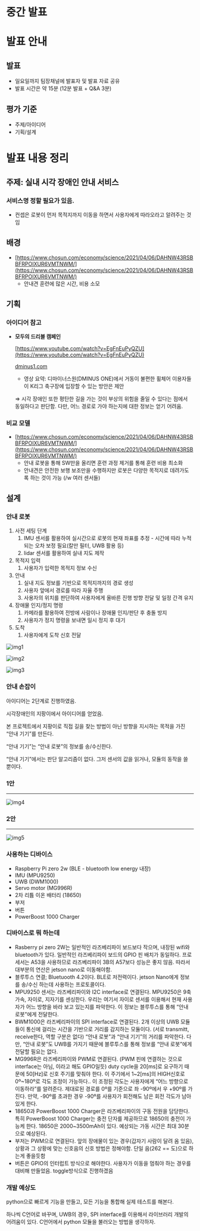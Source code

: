 # 중간 발표

# 발표 안내

## 발표

- 일요일까지 팀장채널에 발표자 및 발표 자료 공유
- 발표 시간은 약 15분 (12분 발표 + Q&A 3분)

## 평가 기준

- 주제/아이디어
- 기획/설계

# 발표 내용 정리

## 주제: 실내 시각 장애인 안내 서비스

### 서비스명 정할 필요가 있음.

- 컨셉은 로봇이 먼저 목적지까지 이동을 하면서 사용자에게 따라오라고 알려주는 것임

## 배경

- [https://www.chosun.com/economy/science/2021/04/06/DAHNW43RSBBFRPOIXUR6VMTNWM/](https://www.chosun.com/economy/science/2021/04/06/DAHNW43RSBBFRPOIXUR6VMTNWM/)
    - 안내견 훈련에 많은 시간, 비용 소모

## 기획

### 아이디어 참고

- **모두의 드리블 캠페인**
    
    [https://www.youtube.com/watch?v=EgFnEuPyQZU](https://www.youtube.com/watch?v=EgFnEuPyQZU)
    
    [dminus1.com](http://dminus1.com/work/모두의-드리블-캠페인/)
    
    - 영상 요약: 디마이너스원(DMINUS ONE)에서 거동이 불편한 휠체어 이용자들이 K리그 축구장에 입장할 수 있는 방안은 제안
    
    ⇒ 시각 장애인 또한 평탄한 길을 가는 것이 부상의 위험을 줄일 수 있다는 점에서 동일하다고 판단함. 다만, 어느 경로로 가야 하는지에 대한 정보는 얻기 어려움.
    

### 비교 모델

- [https://www.chosun.com/economy/science/2021/04/06/DAHNW43RSBBFRPOIXUR6VMTNWM/](https://www.chosun.com/economy/science/2021/04/06/DAHNW43RSBBFRPOIXUR6VMTNWM/)
    - 안내 로봇을 통해 SW만을 올리면 훈련 과정 제거를 통해 훈련 비용 최소화
    - 안내견은 안전한 보행 보조만을 수행하지만 로봇은 다양한 목적지로 데려가도록 하는 것이 가능 (/w 여러 센서들)

## 설계

### 안내 로봇

1. 사전 세팅 단계
    1. IMU 센서를 활용하여 실시간으로 로봇의 현재 좌표를 추정 - 시간에 따라 누적되는 오차 보정 필요(칼만 필터, UWB 활용 등)
    2. lidar 센서를 활용하여 실내 지도 제작
2. 목적지 입력
    1. 사용자가 입력한 목적지 정보 수신
3. 안내
    1. 실내 지도 정보를 기반으로 목적지까지의 경로 생성
    2. 사용자 앞에서 경로를 따라 자율 주행
    3. 사용자의 위치를 판단하여 사용자에게 올바른 진행 방향 전달 및 일정 간격 유지
4. 장애물 인지/정지 명령
    1. 카메라를 활용하여 전방에 사람이나 장애물 인지/판단 후 충돌 방지
    2. 사용자가 정지 명령을 보내면 일시 정지 후 대기
5. 도착
    1. 사용자에게 도착 신호 전달

![img1](./src/img1.png)

![img2](./src/img2.png)

![img3](./src/img3.png)

### 안내 손잡이

아이디어는 2단계로 진행하였음.

시각장애인의 지팡이에서 아이디어를 얻었음.

본 프로젝트에서 지팡이로 직접 길을 찾는 방법이 아닌 방향을 지시하는 목적을 가진 “안내 기기”를 만든다.

“안내 기기”는 “안내 로봇”의 정보를 송/수신한다.

“안내 기기”에서는 판단 알고리즘이 없다. 그저 센서의 값을 읽거나, 모듈의 동작을 쓸 뿐이다. 

### 1안

---

![img4](./src/img4.jpg)


### 2안

---

![img5](./src/img5.jpg)

### 사용하는 디바이스

- Raspberry Pi zero 2w (BLE - bluetooth low energy 내장)
- IMU (MPU9250)
- UWB (DWM1000)
- Servo motor (MG996R)
- 2차 리튬 이온 배터리 (18650)
- 부저
- 버튼
- PowerBoost 1000 Charger

### 디바이스로 뭐 하는데

- Rasberry pi zero 2W는 일반적인 라즈베리파이 보드보다 작으며, 내장된 wifi와 bluetooth가 있다. 일반적인 라즈베리파이 보드의 GPIO 핀 배치가 동일하다. 프로세서는 A53을 사용하므로 라즈베리파이 3B의 A57보다 성능은 좋지 않음. 따라서 대부분의 연산은 jetson nano로 이동해야함.
- 블루투스 연결; Bluetuooth 4.2이다. BLE로 저전력이다. jetson Nano에게 정보를 송/수신 하는데 사용하는 프로토콜이다.
- MPU9250 센서는 라즈베리파이와 I2C interface로 연결된다. MPU9250은 9축 가속, 자이로, 지자기를 센싱한다. 우리는 여기서 자이로 센서를 이용해서 현재 사용자가 어느 방향을 바라 보고 있는지를 파악한다. 이 정보는 블루투스를 통해 “안내 로봇”에게 전달한다.
- BWM1000은 라즈베리파이의 SPI interface로 연결된다. 2개 이상의 UWB 모듈들이 통신에 걸리는 시간을 기반으로 거리를 감지하는 모듈이다. (서로 transmitt, receive한다, 역할 구분은 없다) “안내 로봇”과 “안내 기기”의 거리를 파악한다. 다만, “안내 로봇”도 UWB를 가지기 때문에 블루투스를 통해 정보를 “안내 로봇”에게 전달할 필요는 없다.
- MG996R은 라즈베리파이와 PWM로 연결된다. (PWM 핀에 연결하는 것으로 interface는 아님, 이라고 해도 GPIO일듯) duty cycle을 20[ms]로 요구하기 때문에 50[Hz]로 신호 주기를 맞춰야 한다. 이 주기에서 1~2[ms]의 HIGH신호로 0º~180º로 각도 조정이 가능하다..
이 조정된 각도는 사용자에게 “어느 방향으로 이동하라”를 알려준다. 제대로된 경로를 0º를 기준으로 좌 -90º에서 우 +90º를 가진다. 만약, -90º를 초과한 경우 -90º를 사용자가 회전해도 남은 회전 각도가 남아있게 한다.
- 18650과 PowerBoost 1000 Charger은 라즈베리파이의 구동 전원을 담당한다. 특히 PowerBoost 1000 Charger는 충전 단자를 제공하므로 18650의 충전이 가능케 한다. 18650은 2000~3500mAh이 있다. 예상되는 가동 시간은 최대 30분으로 예상된다.
- 부저는 PWM으로 연결된다. 앞의 장애물이 있는 경우(갑자기 사람이 달려 옴 있음), 상황과 그 상황에 맞는 신호음의 신호 방법은 정해야함. 단일 음(262 == 도)으로 하는게 좋을듯함
- 버튼은 GPIO의 인터럽트 방식으로 해야한다. 사용자가 이동을 멈춰야 하는 경우를 대비해 만들었음. toggle방식으로 진행하겠음

### 개발 예상도

python으로 빠르게 기능을 만들고, 모든 기능을 통합해 실제 테스트를 해본다.

하나씩 C언어로 바꾸며, UWB의 경우, SPI interface를 이용해서 라이브러리 개발의 어려움이 있다. C언어에서 python 모듈을 불러오는 방법을 생각하자.